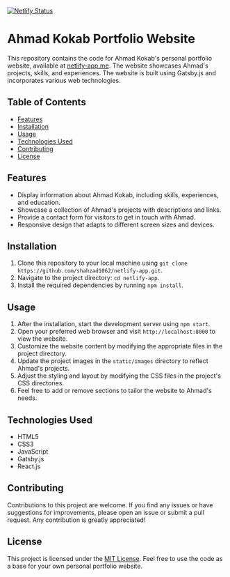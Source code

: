 
[![Netlify Status](https://api.netlify.com/api/v1/badges/4a223cc2-0931-4c5e-9b41-a770167a0dcd/deploy-status)](https://app.netlify.com/sites/shahzadhussain/deploys)

# Ahmad Kokab Portfolio Website

This repository contains the code for Ahmad Kokab's personal portfolio website, available at [netlify-app.me](https://netlify-app.me/). The website showcases Ahmad's projects, skills, and experiences. The website is built using Gatsby.js and incorporates various web technologies.

## Table of Contents

- [Features](#features)
- [Installation](#installation)
- [Usage](#usage)
- [Technologies Used](#technologies-used)
- [Contributing](#contributing)
- [License](#license)

## Features

- Display information about Ahmad Kokab, including skills, experiences, and education.
- Showcase a collection of Ahmad's projects with descriptions and links.
- Provide a contact form for visitors to get in touch with Ahmad.
- Responsive design that adapts to different screen sizes and devices.

## Installation

1. Clone this repository to your local machine using `git clone https://github.com/shahzad1062/netlify-app.git`.
2. Navigate to the project directory: `cd netlify-app`.
3. Install the required dependencies by running `npm install`.

## Usage

1. After the installation, start the development server using `npm start`.
2. Open your preferred web browser and visit `http://localhost:8000` to view the website.
3. Customize the website content by modifying the appropriate files in the project directory.
4. Update the project images in the `static/images` directory to reflect Ahmad's projects.
5. Adjust the styling and layout by modifying the CSS files in the project's CSS directories.
6. Feel free to add or remove sections to tailor the website to Ahmad's needs.

## Technologies Used

- HTML5
- CSS3
- JavaScript
- Gatsby.js
- React.js

## Contributing

Contributions to this project are welcome. If you find any issues or have suggestions for improvements, please open an issue or submit a pull request. Any contribution is greatly appreciated!

## License

This project is licensed under the [MIT License](LICENSE). Feel free to use the code as a base for your own personal portfolio website.